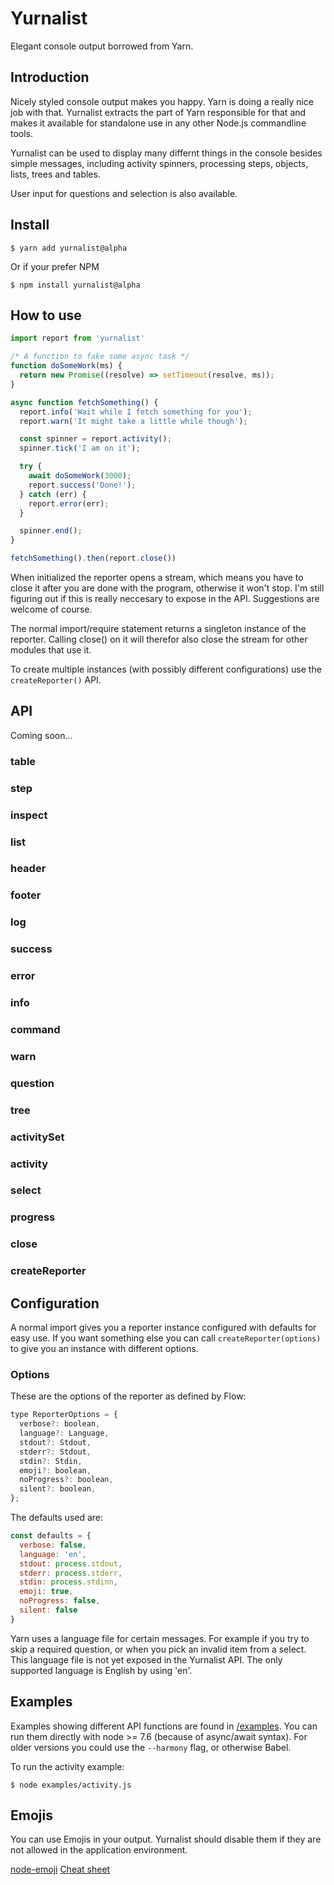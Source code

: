 # Yurnalist
Elegant console output borrowed from Yarn.

## Introduction
Nicely styled console output makes you happy. Yarn is doing a really nice job with that. Yurnalist extracts the part of Yarn responsible for that and makes it available for standalone use in any other Node.js commandline tools.

Yurnalist can be used to display many differnt things in the console besides simple messages, including activity spinners, processing steps, objects, lists, trees and tables.

User input for questions and selection is also available.

## Install
```shell
$ yarn add yurnalist@alpha
```
Or if your prefer NPM
```shell
$ npm install yurnalist@alpha
```

## How to use

```javascript
import report from 'yurnalist'

/* A function to fake some async task */
function doSomeWork(ms) {
  return new Promise((resolve) => setTimeout(resolve, ms));
}

async function fetchSomething() {
  report.info('Wait while I fetch something for you');
  report.warn('It might take a little while though');

  const spinner = report.activity();
  spinner.tick('I am on it');

  try {
    await doSomeWork(3000);
    report.success('Done!');
  } catch (err) {
    report.error(err);
  }

  spinner.end();
}

fetchSomething().then(report.close())
```

When initialized the reporter opens a stream, which means you have to close it after you are done with the program, otherwise it won't stop. I'm still figuring out if this is really neccesary to expose in the API. Suggestions are welcome of course.

The normal import/require statement returns a singleton instance of the reporter. Calling close() on it will therefor also close the stream for other modules that use it.

To create multiple instances (with possibly different configurations) use the `createReporter()` API.

## API
Coming soon...

### table
### step
### inspect
### list
### header
### footer
### log
### success
### error
### info
### command
### warn
### question
### tree
### activitySet
### activity
### select
### progress
### close
### createReporter


## Configuration
A normal import gives you a reporter instance configured with defaults for easy use. If you want something else you can call `createReporter(options)` to give you an instance with different options.

### Options

These are the options of the reporter as defined by Flow:

```javascript
type ReporterOptions = {
  verbose?: boolean,
  language?: Language,
  stdout?: Stdout,
  stderr?: Stdout,
  stdin?: Stdin,
  emoji?: boolean,
  noProgress?: boolean,
  silent?: boolean,
};
```

The defaults used are:

```javascript
const defaults = {
  verbose: false,
  language: 'en',
  stdout: process.stdout,
  stderr: process.stderr,
  stdin: process.stdinn,
  emoji: true,
  noProgress: false,
  silent: false
}
```

Yarn uses a language file for certain messages. For example if you try to skip a required question, or when you pick an invalid item from a select. This language file is not yet exposed in the Yurnalist API. The only supported language is English by using 'en'.

## Examples
Examples showing different API functions are found in [/examples](/examples). You can run them directly with node >= 7.6 (because of async/await syntax). For older versions you could use the `--harmony` flag, or otherwise Babel.

To run the activity example:
```shell
$ node examples/activity.js
```

## Emojis
You can use Emojis in your output. Yurnalist should disable them if they are not allowed in the application environment.

[node-emoji](https://github.com/omnidan/node-emoji)
[Cheat sheet](https://www.webpagefx.com/tools/emoji-cheat-sheet/)
